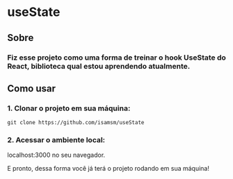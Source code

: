 # useState 

## Sobre

### Fiz esse projeto como uma forma de treinar o hook UseState do React, biblioteca qual estou aprendendo atualmente.

## Como usar

### 1. Clonar o projeto em sua máquina:

```
git clone https://github.com/isamsm/useState
```

### 2. Acessar o ambiente local:

localhost:3000 no seu navegador.

E pronto, dessa forma você já terá o projeto rodando em sua máquina!
